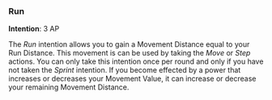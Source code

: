 ### Run
**Intention**: 3 AP

The _Run_ intention allows you to gain a Movement Distance equal to your Run Distance. This movement is can be used by taking the _Move_ or _Step_ actions. You can only take this intention once per round and only if you have not taken the _Sprint_ intention. If you become effected by a power that increases or decreases your Movement Value, it can increase or decrease your remaining Movement Distance.